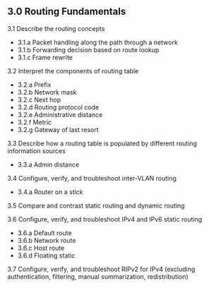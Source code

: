## 3.0 Routing Fundamentals

3.1 Describe the routing concepts
* 3.1.a Packet handling along the path through a network
* 3.1.b Forwarding decision based on route lookup
* 3.1.c Frame rewrite

3.2 Interpret the components of routing table
* 3.2.a Prefix
* 3.2.b Network mask
* 3.2.c Next hop
* 3.2.d Routing protocol code
* 3.2.e Administrative distance
* 3.2.f Metric
* 3.2.g Gateway of last resort

3.3 Describe how a routing table is populated by different routing information sources
* 3.3.a Admin distance

3.4 Configure, verify, and troubleshoot inter-VLAN routing
* 3.4.a Router on a stick

3.5 Compare and contrast static routing and dynamic routing

3.6 Configure, verify, and troubleshoot IPv4 and IPv6 static routing
* 3.6.a Default route
* 3.6.b Network route
* 3.6.c Host route
* 3.6.d Floating static

3.7 Configure, verify, and troubleshoot RIPv2 for IPv4 (excluding authentication, filtering, manual summarization, redistribution)
